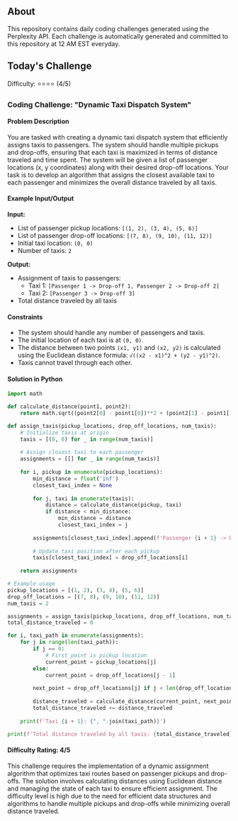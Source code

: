 ## About

This repository contains daily coding challenges generated using the Perplexity API. Each challenge is automatically generated and committed to this repository at 12 AM EST everyday.

## Today's Challenge

Difficulty: ⭐⭐⭐⭐ (4/5)

### Coding Challenge: "Dynamic Taxi Dispatch System"

#### Problem Description

You are tasked with creating a dynamic taxi dispatch system that efficiently assigns taxis to passengers. The system should handle multiple pickups and drop-offs, ensuring that each taxi is maximized in terms of distance traveled and time spent. The system will be given a list of passenger locations (x, y coordinates) along with their desired drop-off locations. Your task is to develop an algorithm that assigns the closest available taxi to each passenger and minimizes the overall distance traveled by all taxis.

#### Example Input/Output

**Input:**
- List of passenger pickup locations: `[(1, 2), (3, 4), (5, 6)]`
- List of passenger drop-off locations: `[(7, 8), (9, 10), (11, 12)]`
- Initial taxi location: `(0, 0)`
- Number of taxis: `2`

**Output:**
- Assignment of taxis to passengers:
    - Taxi 1: `[Passenger 1 -> Drop-off 1, Passenger 2 -> Drop-off 2]`
    - Taxi 2: `[Passenger 3 -> Drop-off 3]`
- Total distance traveled by all taxis

#### Constraints

- The system should handle any number of passengers and taxis.
- The initial location of each taxi is at `(0, 0)`.
- The distance between two points `(x1, y1)` and `(x2, y2)` is calculated using the Euclidean distance formula: `√((x2 - x1)^2 + (y2 - y1)^2)`.
- Taxis cannot travel through each other.

#### Solution in Python

```python
import math

def calculate_distance(point1, point2):
    return math.sqrt((point2[0] - point1[0])**2 + (point2[1] - point1[1])**2)

def assign_taxis(pickup_locations, drop_off_locations, num_taxis):
    # Initialize taxis at origin
    taxis = [(0, 0) for _ in range(num_taxis)]
    
    # Assign closest taxi to each passenger
    assignments = [[] for _ in range(num_taxis)]
    
    for i, pickup in enumerate(pickup_locations):
        min_distance = float('inf')
        closest_taxi_index = None
        
        for j, taxi in enumerate(taxis):
            distance = calculate_distance(pickup, taxi)
            if distance < min_distance:
                min_distance = distance
                closest_taxi_index = j
        
        assignments[closest_taxi_index].append(f'Passenger {i + 1} -> Drop-off {i + 1}')
        
        # Update taxi position after each pickup
        taxis[closest_taxi_index] = drop_off_locations[i]
    
    return assignments

# Example usage
pickup_locations = [(1, 2), (3, 4), (5, 6)]
drop_off_locations = [(7, 8), (9, 10), (11, 12)]
num_taxis = 2

assignments = assign_taxis(pickup_locations, drop_off_locations, num_taxis)
total_distance_traveled = 0

for i, taxi_path in enumerate(assignments):
    for j in range(len(taxi_path)):
        if j == 0:
            # First point is pickup location
            current_point = pickup_locations[j]
        else:
            current_point = drop_off_locations[j - 1]
        
        next_point = drop_off_locations[j] if j < len(drop_off_locations) - 1 else (11, 12)
        
        distance_traveled = calculate_distance(current_point, next_point)
        total_distance_traveled += distance_traveled
    
    print(f'Taxi {i + 1}: {", ".join(taxi_path)}')

print(f'Total distance traveled by all taxis: {total_distance_traveled}')
```

#### Difficulty Rating: 4/5

This challenge requires the implementation of a dynamic assignment algorithm that optimizes taxi routes based on passenger pickups and drop-offs. The solution involves calculating distances using Euclidean distance and managing the state of each taxi to ensure efficient assignment. The difficulty level is high due to the need for efficient data structures and algorithms to handle multiple pickups and drop-offs while minimizing overall distance traveled.